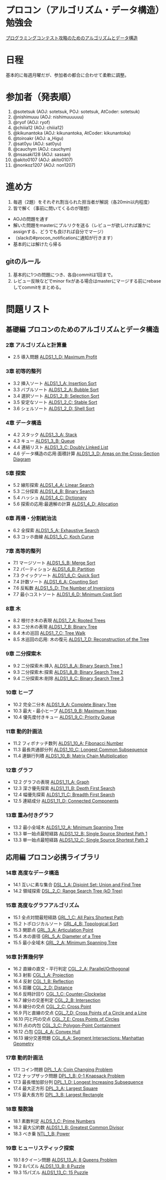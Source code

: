 # プロコン（アルゴリズム・データ構造）勉強会

[プログラミングコンテスト攻略のためのアルゴリズムとデータ構造](http://www.amazon.co.jp/dp/4839952957/ref=pd_lpo_sbs_dp_ss_3?pf_rd_p=187205609&pf_rd_s=lpo-top-stripe&pf_rd_t=201&pf_rd_i=4839942390&pf_rd_m=AN1VRQENFRJN5&pf_rd_r=13KZVTWSE06JN0HF2WRE)

# 日程
基本的に毎週月曜だが、参加者の都合に合わせて柔軟に調整。

# 参加者（発表順）

1. @sotetsuk (AOJ: sotetsuk, POJ: sotetsuk, AtCoder: sotetsuk)
2. @nishimuuu (AOJ: nishimuuuuuu)
3. @ryof (AOJ: ryof)
4. @chiiia12 (AOJ: chiiia12)
5. @kikunantoka (AOJ: kikunantoka, AtCoder: kikunantoka)
6. @toiroakr (AOJ: a_Higu)
7. @sat0yu (AOJ: sat0yu)
8. @cauchym (AOJ: cauchym)
9. @nsasaki128 (AOJ: sassan)
10. @akito0107 (AOJ: akito0107)
11. @nonkoz1207 (AOJ: non1207)

# 進め方

1. 毎週（2題）をそれぞれ割当られた担当者が解説（各20min以内程度）
2. 皆で解く（事前に問いてくるのが理想）
  - AOJの問題を通す
  - 解いた問題をmasterにプルリクを送る（レビューが欲しければ誰かにassignする、どうでも良ければ自分でマージ）
  - （slackの#procon_notificationに通知が行きます）
  - 基本的には解けたら帰る

## gitのルール
1. 基本的に1つの問題につき、各自commitは1回まで。
2. レビュー反映などでminor fixがある場合はmasterにマージする前にrebaseしてcommitをまとめる。

# 問題リスト

## 基礎編 プロコンのためのアルゴリズムとデータ構造

### 2章 アルゴリズムと計算量
- 2.5 導入問題 [ALDS1_1_D: Maximum Profit](http://judge.u-aizu.ac.jp/onlinejudge/description.jsp?id=ALDS1_1_D&lang=jp)

### 3章 初等的整列
- 3.2 挿入ソート [ALDS1_1_A: Insertion Sort](http://judge.u-aizu.ac.jp/onlinejudge/description.jsp?id=ALDS1_1_A&lang=jp)
- 3.3 バブルソート [ALDS1_2_A: Bubble Sort](http://judge.u-aizu.ac.jp/onlinejudge/description.jsp?id=ALDS1_2_A&lang=jp)
- 3.4 選択ソート [ALDS1_2_B: Selection Sort](http://judge.u-aizu.ac.jp/onlinejudge/description.jsp?id=ALDS1_2_B&lang=jp)
- 3.5 安定なソート [ALDS1_2_C: Stable Sort](http://judge.u-aizu.ac.jp/onlinejudge/description.jsp?id=ALDS1_2_C&lang=jp)
- 3.6 シェルソート [ALDS1_2_D: Shell Sort](http://judge.u-aizu.ac.jp/onlinejudge/description.jsp?id=ALDS1_2_D&lang=jp)

### 4章 データ構造
- 4.2 スタック [ALDS1_3_A: Stack](http://judge.u-aizu.ac.jp/onlinejudge/description.jsp?id=ALDS1_3_A&lang=jp)
- 4.3 キュー [ALDS1_3_B: Queue](http://judge.u-aizu.ac.jp/onlinejudge/description.jspALDS1_3_B?id=&lang=jp)
- 4.4 連結リスト [ALDS1_3_C: Doubly Linked List](http://judge.u-aizu.ac.jp/onlinejudge/description.jsp?id=ALDS1_3_C&lang=jp)
- 4.6 データ構造の応用:面積計算 [ALDS1_3_D: Areas on the Cross-Section Diagram](http://judge.u-aizu.ac.jp/onlinejudge/description.jsp?id=ALDS1_3_D&lang=jp)

### 5章 探索
- 5.2 線形探索 [ALDS1_4_A: Linear Search](http://judge.u-aizu.ac.jp/onlinejudge/description.jsp?id=ALDS1_4_A&lang=jp)
- 5.3 二分探索 [ALDS1_4_B: Binary Search](http://judge.u-aizu.ac.jp/onlinejudge/description.jsp?id=ALDS1_4_B&lang=jp)
- 5.4 ハッシュ [ALDS1_4_C: Dictionary](http://judge.u-aizu.ac.jp/onlinejudge/description.jsp?id=ALDS1_4_C&lang=jp)
- 5.6 探索の応用:最適解の計算 [ALDS1_4_D: Allocation](http://judge.u-aizu.ac.jp/onlinejudge/description.jsp?id=ALDS1_4_D&lang=jp)

### 6章 再帰・分割統治法
- 6.2 全探索 [ALDS1_5_A: Exhaustive Search](http://judge.u-aizu.ac.jp/onlinejudge/description.jsp?id=ALDS1_5_A&lang=jp)
- 6.3 コッホ曲線 [ALDS1_5_C: Koch Curve](http://judge.u-aizu.ac.jp/onlinejudge/description.jsp?id=ALDS1_5_C&lang=jp)

### 7章 高等的整列
- 7.1 マージソート [ALDS1_5_B: Merge Sort](http://judge.u-aizu.ac.jp/onlinejudge/description.jsp?id=ALDS1_5_B&lang=jp)
- 7.2 パーティション [ALDS1_6_B: Partition](http://judge.u-aizu.ac.jp/onlinejudge/description.jsp?id=ALDS1_6_B&lang=jp)
- 7.3 クイックソート [ALDS1_6_C: Quick Sort](http://judge.u-aizu.ac.jp/onlinejudge/description.jsp?id=ALDS1_6_C&lang=jp)
- 7.4 計数ソート [ALDS1_6_A: Counting Sort](http://judge.u-aizu.ac.jp/onlinejudge/description.jsp?id=ALDS1_6_A&lang=jp)
- 7.6 反転数 [ALDS1_5_D: The Number of Inversions](http://judge.u-aizu.ac.jp/onlinejudge/description.jsp?id=ALDS1_5_D&lang=jp)
- 7.7 最小コストソート [ALDS1_6_D: Minimum Cost Sort](http://judge.u-aizu.ac.jp/onlinejudge/description.jsp?id=ALDS1_6_D&lang=jp)

### 8章 木
- 8.2 根付き木の表現 [ALDS1_7_A: Rooted Trees](http://judge.u-aizu.ac.jp/onlinejudge/description.jsp?id=ALDS1_7_A&lang=jp)
- 8.3 二分木の表現 [ALDS1_7_B: Binary Tree](http://judge.u-aizu.ac.jp/onlinejudge/description.jsp?id=ALDS1_7_B&lang=jp)
- 8.4 木の巡回 [ALDS1_7_C: Tree Walk](http://judge.u-aizu.ac.jp/onlinejudge/description.jsp?id=ALDS1_7_C&lang=jp)
- 8.5 木巡回の応用: 木の復元 [ALDS1_7_D: Reconstruction of the Tree](http://judge.u-aizu.ac.jp/onlinejudge/description.jsp?id=ALDS1_7_D&lang=jp)

### 9章 二分探索木
- 9.2 二分探索木:挿入 [ALDS1_8_A: Binary Search Tree 1](http://judge.u-aizu.ac.jp/onlinejudge/description.jsp?id=ALDS1_8_A&lang=jp)
- 9.3 二分探索木:探索 [ALDS1_8_B: Binary Search Tree 2](http://judge.u-aizu.ac.jp/onlinejudge/description.jsp?id=ALDS1_8_B&lang=jp)
- 9.4 二分探索木:削除 [ALDS1_8_C: Binary Search Tree 3](http://judge.u-aizu.ac.jp/onlinejudge/description.jsp?id=ALDS1_8_C&lang=jp)

### 10章 ヒープ
- 10.2 完全二分木 [ALDS1_9_A: Complete Binary Tree](http://judge.u-aizu.ac.jp/onlinejudge/description.jsp?id=ALDS1_9_A&lang=jp)
- 10.3 最大・最小ヒープ [ALDS1_9_B: Maximum Heap](http://judge.u-aizu.ac.jp/onlinejudge/description.jsp?id=ALDS1_9_B&lang=jp)
- 10.4 優先度付きキュー [ALDS1_9_C: Priority Queue](http://judge.u-aizu.ac.jp/onlinejudge/description.jsp?id=ALDS1_9_C&lang=jp)

### 11章 動的計画法
- 11.2 フィボナッチ数列 [ALDS1_10_A: Fibonacci Number](http://judge.u-aizu.ac.jp/onlinejudge/description.jsp?id=ALDS1_10_A&lang=jp)
- 11.3 最長共通部分列 [ALDS1_10_C: Longest Common Subsequence](http://judge.u-aizu.ac.jp/onlinejudge/description.jsp?id=ALDS1_10_C&lang=jp)
- 11.4 連鎖行列積 [ALDS1_10_B: Matrix Chain Multiplication](http://judge.u-aizu.ac.jp/onlinejudge/description.jsp?id=ALDS1_10_B&lang=jp)

### 12章 グラフ
- 12.2 グラフの表現 [ALDS1_11_A: Graph](http://judge.u-aizu.ac.jp/onlinejudge/description.jsp?id=ALDS1_11_A&lang=jp)
- 12.3 深さ優先探索 [ALDS1_11_B: Depth First Search](http://judge.u-aizu.ac.jp/onlinejudge/description.jsp?id=ALDS1_11_B&lang=jp)
- 12.4 幅優先探索 [ALDS1_11_C: Breadth First Search](http://judge.u-aizu.ac.jp/onlinejudge/description.jsp?id=ALDS1_11_C&lang=jp)
- 12.5 連結成分 [ALDS1_11_D: Connected Components](http://judge.u-aizu.ac.jp/onlinejudge/description.jsp?id=ALDS1_11_D&lang=jp)

### 13章 重み付きグラフ
- 13.2 最小全域木 [ALDS1_12_A: Minimum Spanning Tree](http://judge.u-aizu.ac.jp/onlinejudge/description.jsp?id=ALDS1_12_A&lang=jp)
- 13.3 単一始点最短経路 [ALDS1_12_B: Single Source Shortest Path 1](http://judge.u-aizu.ac.jp/onlinejudge/description.jsp?id=ALDS1_12_B&lang=jp)
- 13.3 単一始点最短経路 [ALDS1_12_C: Single Source Shortest Path 2](http://judge.u-aizu.ac.jp/onlinejudge/description.jsp?id=ALDS1_12_C&lang=jp)

## 応用編 プロコン必携ライブラリ

### 14章 高度なデータ構造
- 14.1 互いに素な集合 [DSL_1_A: Disjoint Set: Union and Find Tree](http://judge.u-aizu.ac.jp/onlinejudge/description.jsp?id=DSL_1_A&lang=jp)
- 14.2 領域探索 [DSL_2_C: Range Search Tree (kD Tree)](http://judge.u-aizu.ac.jp/onlinejudge/description.jsp?id=DSL_2_C&lang=jp)

### 15章 高度なグラフアルゴリズム
- 15.1 全点対間最短経路 [GRL_1_C: All Pairs Shortest Path](http://judge.u-aizu.ac.jp/onlinejudge/description.jsp?id=GRL_1_C&lang=jp)
- 15.2 トポロジカルソート [GRL_4_B: Topological Sort](http://judge.u-aizu.ac.jp/onlinejudge/description.jsp?id=GRL_4_B&lang=jp)
- 15.3 関節点 [GRL_3_A: Articulation Point](http://judge.u-aizu.ac.jp/onlinejudge/description.jsp?id=GRL_3_A&lang=jp)
- 15.4 木の直径 [GRL_5_A: Diameter of a Tree](http://judge.u-aizu.ac.jp/onlinejudge/description.jsp?id=GRL_5_A&lang=jp)
- 15.5 最小全域木 [GRL_2_A: Minimum Spanning Tree](http://judge.u-aizu.ac.jp/onlinejudge/description.jsp?id=GRL_2_A&lang=jp)

### 16章 計算幾何学
- 16.2 直線の直交・平行判定 [CGL_2_A: Parallel/Orthogonal](http://judge.u-aizu.ac.jp/onlinejudge/description.jsp?id=CGL_2_A&lang=jp)
- 16.3 射影 [CGL_1_A: Projection](http://judge.u-aizu.ac.jp/onlinejudge/description.jsp?id=CGL_1_A&lang=jp)
- 16.4 反射 [CGL_1_B: Reflection](http://judge.u-aizu.ac.jp/onlinejudge/description.jsp?id=CGL_1_B&lang=jp)
- 16.5 距離 [CGL_2_D: Distance](http://judge.u-aizu.ac.jp/onlinejudge/description.jsp?id=CGL_2_D&lang=jp)
- 16.6 反時計回り [CGL_1_C: Counter-Clockwise](http://judge.u-aizu.ac.jp/onlinejudge/description.jsp?id=CGL_1_C&lang=jp)
- 16.7 線分の交差判定 [CGL_2_B: Intersection](http://judge.u-aizu.ac.jp/onlinejudge/description.jsp?id=CGL_2_B&lang=jp)
- 16.8 線分の交点 [CGL_2_C: Cross Point](http://judge.u-aizu.ac.jp/onlinejudge/description.jsp?id=CGL_2_C&lang=jp)
- 16.9 円と直線の交点 [CGL_7_D: Cross Points of a Circle and a Line](http://judge.u-aizu.ac.jp/onlinejudge/description.jsp?id=CGL_7_D&lang=jp)
- 16.10 円と円の交点 [CGL_7_E: Cross Points of Circles](http://judge.u-aizu.ac.jp/onlinejudge/description.jsp?id=CGL_7_E&lang=jp)
- 16.11 点の内包 [CGL_3_C: Polygon-Point Containment](http://judge.u-aizu.ac.jp/onlinejudge/description.jsp?id=CGL_3_C&lang=jp)
- 16.12 凸包 [CGL_4_A: Convex Hull](http://judge.u-aizu.ac.jp/onlinejudge/description.jsp?id=CGL_4_A&lang=jp)
- 16.13 線分交差問題 [CGL_6_A: Segment Intersections: Manhattan Geometry](http://judge.u-aizu.ac.jp/onlinejudge/description.jsp?id=CGL_6_A&lang=jp)

### 17章 動的計画法
- 17.1 コイン問題 [DPL_1_A: Coin Changing Problem](http://judge.u-aizu.ac.jp/onlinejudge/description.jsp?id=DPL_1_A&lang=jp)
- 17.2 ナップザック問題 [DPL_1_B: 0-1 Knapsack Problem](http://judge.u-aizu.ac.jp/onlinejudge/description.jsp?id=DPL_1_B&lang=jp)
- 17.3 最長増加部分列 [DPL_1_D: Longest Increasing Subsequence](http://judge.u-aizu.ac.jp/onlinejudge/description.jsp?id=DPL_1_D&lang=jp)
- 17.4 最大正方形 [DPL_3_A: Largest Square](http://judge.u-aizu.ac.jp/onlinejudge/description.jsp?id=DPL_3_A&lang=jp)
- 17.5 最大長方形 [DPL_3_B: Largest Rectangle](http://judge.u-aizu.ac.jp/onlinejudge/description.jsp?id=DPL_3_B&lang=jp)

### 18章 整数論
- 18.1 素数判定 [ALDS_1_C: Prime Numbers](http://judge.u-aizu.ac.jp/onlinejudge/description.jsp?id=ALDS_1_C&lang=jp)
- 18.2 最大公約数 [ALDS1_1_B: Greatest Common Divisor](http://judge.u-aizu.ac.jp/onlinejudge/description.jsp?id=ALDS1_1_B&lang=jp)
- 18.3 べき乗 [NTL_1_B: Power](http://judge.u-aizu.ac.jp/onlinejudge/description.jsp?id=NTL_1_B&lang=jp)

### 19章 ヒューリスティック探索
- 19.1 8クイーン問題 [ALDS1_13_A: 8 Queens Problem](http://judge.u-aizu.ac.jp/onlinejudge/description.jsp?id=ALDS1_13_A&lang=jp)
- 19.2 8パズル [ALDS1_13_B: 8 Puzzle](http://judge.u-aizu.ac.jp/onlinejudge/description.jsp?id=ALDS1_13_B&lang=jp)
- 19.3 15パズル [ALDS1_13_C: 15 Puzzle](http://judge.u-aizu.ac.jp/onlinejudge/description.jsp?id=ALDS1_13_C&lang=jp)
